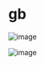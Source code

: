# gb
![image](https://user-images.githubusercontent.com/83708760/146966483-9591ade0-d36a-4a58-b350-8fe5f3af48ff.png)

![image](https://user-images.githubusercontent.com/83708760/146967292-a86448e0-7b05-4dca-bf93-73031c93085b.png)
